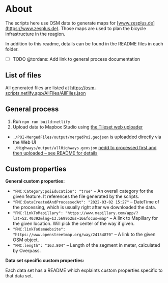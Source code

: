 # About

The scripts here use OSM data to generate maps for [www.zesplus.de](https://www.zesplus.de). Those maps are used to plan the bicycle infrastructure in the reagion.

In addition to this readme, details can be found in the README files in each folder.

- [ ] TODO @tordans: Add link to general process documentation

## List of files

All generated files are listed at https://osm-scripts.netlify.app/AllFiles/AllFiles.json

## General process

1. Run `npm run build:netlify`
2. Upload data to Mapbox Studio using [the Tileset web uploader](https://studio.mapbox.com/tilesets/)

- `./POI-MergedFiles/output/mergedPoi.geojson` is uploadded directly via the Web UI
- `./Highways/output/allHighways.geosjon` [nedd to processed first and then uploaded – see README for details](./Highways/)

## Custom properties

**General custom properties:**

- `"FMC:Category:poiEducation": "true"` – An overall category for the given feature. It references the file generated by the scripts.
- `"FMC:DataCreatedAndProcessedAt": "2022-03-02 15:27"` – DateTime of the processing, which is usually right after we downloaded the data.
- `"FMC:linkToMapillary": "https://www.mapillary.com/app/?lat=52.40392&lng=13.569952&z=16&focus=map"` – A link to Mapillary for the given location. Will pick the center of the way if given.
- `"FMC:linkToOsmWebsite": "https://www.openstreetmap.org/way/24154870"` – A link to the given OSM object.
- `"FMC:length": "163.804"` – Length of the segment in meter, calculated by Overpass.

**Data set specific custom properties:**

Each data set has a README which explaints custom properties specific to that data set.
